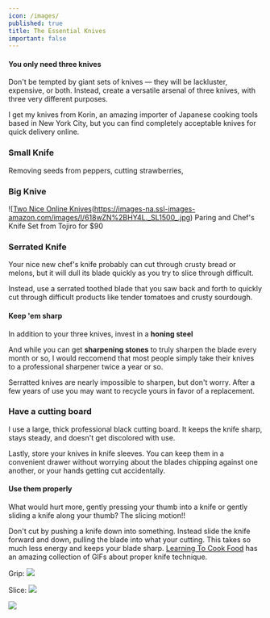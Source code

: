 ```yaml
---
icon: /images/
published: true
title: The Essential Knives
important: false
---
```

#### You only need three knives
Don't be tempted by giant sets of knives — they will be lackluster, expensive, or both. Instead, create a versatile arsenal of three knives, with three very different purposes.

I get my knives from Korin, an amazing importer of Japanese cooking tools based in New York City, but you can find completely acceptable knives for quick delivery online.


### Small Knife
Removing seeds from peppers, cutting strawberries, 

### Big Knive



![[Two Nice Online Knives](https://amzn.to/2KA6T9Q)(https://images-na.ssl-images-amazon.com/images/I/618wZN%2BHY4L._SL1500_.jpg)
Paring and Chef's Knife Set from Tojiro for $90 

### Serrated Knife
Your nice new chef's knife probably can cut through crusty bread or melons, but it will dull its blade quickly as you try to slice through difficult.

Instead, use a serrated toothed blade that you saw back and forth to quickly cut through difficult products like tender tomatoes and crusty sourdough.

#### Keep 'em sharp

In addition to your three knives, invest in a **honing steel** 

And while you can get **sharpening stones** to truly sharpen the blade every month or so, I would reccomend that most people simply take their knives to a professional sharpener twice a year or so. 

Serratted knives are nearly impossible to sharpen, but don't worry. After a few years of use you may want to recycle yours in favor of a replacement.

### Have a cutting board
I use a large, thick professional black cutting board. It keeps the knife sharp, stays steady, and doesn't get discolored with use.

Lastly, store your knives in knife sleeves. You can keep them in a convenient drawer without worrying about the blades chipping against one another, or your hands getting cut accidentally.

#### Use them properly
What would hurt more, gently pressing your thumb into a knife or gently sliding a knife along your thumb? The slicing motion!!

Don't cut by pushing a knife down into something. Instead slide the knife forward and down, pulling the blade into what your cutting. This takes so much less energy and keeps your blade sharp. [Learning To Cook Food](http://www.learningtocookfood.com/knife-skills-gif-guide/) has an amazing collection of GIFs about proper knife technique.

Grip:
![](https://i0.wp.com/www.learningtocookfood.com/wp-content/uploads/2016/01/KnifeSkillsBladeGrip2.gif?zoom=2&resize=625%2C352)

Slice:
![](https://i0.wp.com/www.learningtocookfood.com/wp-content/uploads/2016/01/KnifeSkills3StepMotionB.gif?zoom=2&resize=625%2C352)

![](https://i2.wp.com/www.learningtocookfood.com/wp-content/uploads/2016/01/KnifeSkillsGuideHandGrip.gif?zoom=2&resize=625%2C352)
